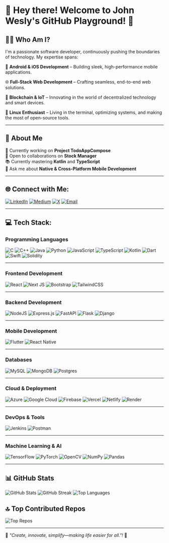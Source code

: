 # 🚀 Hey there! Welcome to John Wesly's GitHub Playground! 🎉

## 👨‍💻 Who Am I?
I'm a passionate software developer, continuously pushing the boundaries of technology. My expertise spans:

📱 **Android & iOS Development** – Building sleek, high-performance mobile applications.

🌐 **Full-Stack Web Development** – Crafting seamless, end-to-end web solutions.

🔗 **Blockchain & IoT** – Innovating in the world of decentralized technology and smart devices.

🐧 **Linux Enthusiast** – Living in the terminal, optimizing systems, and making the most of open-source tools.

---

## 🌟 About Me
🔭 Currently working on **Project TodoAppCompose**<br>
🤝 Open to collaborations on **Stock Manager**<br>
📚 Currently mastering **Kotlin** and **TypeScript**<br>
💬 Ask me about **Native & Cross-Platform Mobile Development**<br>

---

## 🌐 Connect with Me:
[![LinkedIn](https://img.shields.io/badge/LinkedIn-%230077B5.svg?logo=linkedin&logoColor=white)](https://www.linkedin.com/in/john-wesly-a2a26b230/)
[![Medium](https://img.shields.io/badge/Medium-12100E?logo=medium&logoColor=white)](https://medium.com/@johnwesly08)
[![X](https://img.shields.io/badge/X-black.svg?logo=X&logoColor=white)](https://x.com/i_johnwesly_)
[![Email](https://img.shields.io/badge/Email-D14836?logo=gmail&logoColor=white)](mailto:johnweslypd@gmail.com)

---

## 💻 Tech Stack:

### **Programming Languages**  
![C](https://img.shields.io/badge/c-%2300599C.svg?style=for-the-badge&logo=c&logoColor=white) ![C++](https://img.shields.io/badge/c++-%2300599C.svg?style=for-the-badge&logo=c%2B%2B&logoColor=white) ![Java](https://img.shields.io/badge/java-%23ED8B00.svg?style=for-the-badge&logo=openjdk&logoColor=white) ![Python](https://img.shields.io/badge/python-3670A0?style=for-the-badge&logo=python&logoColor=ffdd54) ![JavaScript](https://img.shields.io/badge/javascript-%23323330.svg?style=for-the-badge&logo=javascript&logoColor=%23F7DF1E) ![TypeScript](https://img.shields.io/badge/typescript-%23007ACC.svg?style=for-the-badge&logo=typescript&logoColor=white) ![Kotlin](https://img.shields.io/badge/kotlin-%237F52FF.svg?style=for-the-badge&logo=kotlin&logoColor=white) ![Dart](https://img.shields.io/badge/dart-%230175C2.svg?style=for-the-badge&logo=dart&logoColor=white) ![Swift](https://img.shields.io/badge/swift-F54A2A?style=for-the-badge&logo=swift&logoColor=white) ![Solidity](https://img.shields.io/badge/Solidity-%23363636.svg?style=for-the-badge&logo=solidity&logoColor=white)  

---

### **Frontend Development**  
![React](https://img.shields.io/badge/react-%2320232a.svg?style=for-the-badge&logo=react&logoColor=%2361DAFB) ![Next JS](https://img.shields.io/badge/Next-black?style=for-the-badge&logo=next.js&logoColor=white) ![Bootstrap](https://img.shields.io/badge/bootstrap-%238511FA.svg?style=for-the-badge&logo=bootstrap&logoColor=white) ![TailwindCSS](https://img.shields.io/badge/tailwindcss-%2338B2AC.svg?style=for-the-badge&logo=tailwind-css&logoColor=white)

---

### **Backend Development**  
![NodeJS](https://img.shields.io/badge/node.js-6DA55F?style=for-the-badge&logo=node.js&logoColor=white) ![Express.js](https://img.shields.io/badge/express.js-%23404d59.svg?style=for-the-badge&logo=express&logoColor=%2361DAFB) ![FastAPI](https://img.shields.io/badge/FastAPI-005571?style=for-the-badge&logo=fastapi) ![Flask](https://img.shields.io/badge/flask-%23000.svg?style=for-the-badge&logo=flask&logoColor=white) ![Django](https://img.shields.io/badge/django-%23092E20.svg?style=for-the-badge&logo=django&logoColor=white)

---

### **Mobile Development**  
![Flutter](https://img.shields.io/badge/Flutter-%2302569B.svg?style=for-the-badge&logo=Flutter&logoColor=white) ![React Native](https://img.shields.io/badge/react_native-%2320232a.svg?style=for-the-badge&logo=react&logoColor=%2361DAFB)

---

### **Databases**  
![MySQL](https://img.shields.io/badge/mysql-4479A1.svg?style=for-the-badge&logo=mysql&logoColor=white) ![MongoDB](https://img.shields.io/badge/MongoDB-%234ea94b.svg?style=for-the-badge&logo=mongodb&logoColor=white) ![Postgres](https://img.shields.io/badge/postgres-%23316192.svg?style=for-the-badge&logo=postgresql&logoColor=white)

---

### **Cloud & Deployment**  
![Azure](https://img.shields.io/badge/azure-%230072C6.svg?style=for-the-badge&logo=microsoftazure&logoColor=white) ![Google Cloud](https://img.shields.io/badge/GoogleCloud-%234285F4.svg?style=for-the-badge&logo=google-cloud&logoColor=white) ![Firebase](https://img.shields.io/badge/firebase-%23039BE5.svg?style=for-the-badge&logo=firebase) ![Vercel](https://img.shields.io/badge/vercel-%23000000.svg?style=for-the-badge&logo=vercel&logoColor=white) ![Netlify](https://img.shields.io/badge/netlify-%23000000.svg?style=for-the-badge&logo=netlify&logoColor=#00C7B7) ![Render](https://img.shields.io/badge/Render-%46E3B7.svg?style=for-the-badge&logo=render&logoColor=white)  

---

### **DevOps & Tools**  
![Jenkins](https://img.shields.io/badge/jenkins-%232C5263.svg?style=for-the-badge&logo=jenkins&logoColor=white) ![Postman](https://img.shields.io/badge/Postman-FF6C37?style=for-the-badge&logo=postman&logoColor=white) 

---

### **Machine Learning & AI**  
![TensorFlow](https://img.shields.io/badge/TensorFlow-%23FF6F00.svg?style=for-the-badge&logo=TensorFlow&logoColor=white) ![PyTorch](https://img.shields.io/badge/PyTorch-%23EE4C2C.svg?style=for-the-badge&logo=PyTorch&logoColor=white) ![OpenCV](https://img.shields.io/badge/opencv-%23white.svg?style=for-the-badge&logo=opencv&logoColor=white) ![NumPy](https://img.shields.io/badge/numpy-%23013243.svg?style=for-the-badge&logo=numpy&logoColor=white) ![Pandas](https://img.shields.io/badge/pandas-%23150458.svg?style=for-the-badge&logo=pandas&logoColor=white)  

---

## 📊 GitHub Stats
![GitHub Stats](https://github-readme-stats.vercel.app/api?username=johnwesly08&theme=dark&hide_border=true&include_all_commits=true&count_private=true)
![GitHub Streak](https://nirzak-streak-stats.vercel.app/?user=johnwesly08&theme=dark&hide_border=true)
![Top Languages](https://github-readme-stats.vercel.app/api/top-langs/?username=johnwesly08&theme=dark&hide_border=true&include_all_commits=true&count_private=true&layout=compact)

## 🔝 Top Contributed Repos
![Top Repos](https://github-contributor-stats.vercel.app/api?username=johnwesly08&limit=5&theme=dark&combine_all_yearly_contributions=true)

---
🚀 _"Create, innovate, simplify—making life easier for all."!_ 🚀


